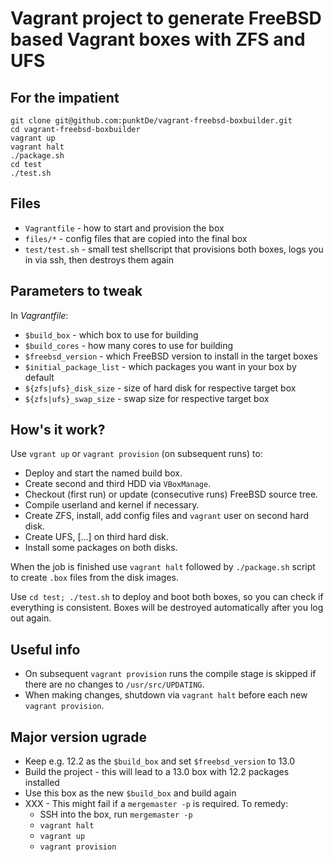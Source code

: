 Vagrant project to generate FreeBSD based Vagrant boxes with ZFS and UFS
========================================================================

For the impatient
-----------------
````
git clone git@github.com:punktDe/vagrant-freebsd-boxbuilder.git
cd vagrant-freebsd-boxbuilder
vagrant up
vagrant halt
./package.sh
cd test
./test.sh
````

Files
-----
* `Vagrantfile` - how to start and provision the box
* `files/*` - config files that are copied into the final box
* `test/test.sh` - small test shellscript that provisions both boxes, logs you
 in via ssh, then destroys them again

Parameters to tweak
-------------------
In _Vagrantfile_:

* `$build_box` - which box to use for building
* `$build_cores` - how many cores to use for building
* `$freebsd_version` - which FreeBSD version to install in the target boxes
* `$initial_package_list` - which packages you want in your box by default
* `${zfs|ufs}_disk_size` - size of hard disk for respective target box
* `${zfs|ufs}_swap_size` - swap size for respective target box

How's it work?
--------------
Use `vgrant up` or `vagrant provision` (on subsequent runs) to:

* Deploy and start the named build box.
* Create second and third HDD via `VBoxManage`.
* Checkout (first run) or update (consecutive runs) FreeBSD source tree.
* Compile userland and kernel if necessary.
* Create ZFS, install, add config files and `vagrant` user on second hard disk.
* Create UFS, [...] on third hard disk.
* Install some packages on both disks.

When the job is finished use `vagrant halt` followed by `./package.sh` script to create `.box` files from the disk images.

Use `cd test; ./test.sh` to deploy and boot both boxes, so you can check if everything is
consistent. Boxes will be destroyed automatically after you log out again.

Useful info
-----------
* On subsequent `vagrant provision` runs the compile stage is skipped if there
  are no changes to `/usr/src/UPDATING`.
* When making changes, shutdown via `vagrant halt` before each new `vagrant provision`.

Major version ugrade
---------------------
* Keep e.g. 12.2 as the `$build_box` and set `$freebsd_version` to 13.0
* Build the project - this will lead to a 13.0 box with 12.2 packages installed
* Use this box as the new `$build_box` and build again
* XXX - This might fail if a `mergemaster -p` is required. To remedy:
  * SSH into the box, run `mergemaster -p`
  * `vagrant halt`
  * `vagrant up`
  * `vagrant provision`
